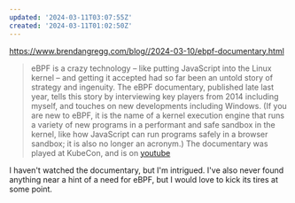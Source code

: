 ```yaml
---
updated: '2024-03-11T03:07:55Z'
created: '2024-03-11T01:02:50Z'
---
```

https://www.brendangregg.com/blog//2024-03-10/ebpf-documentary.html

> eBPF is a crazy technology – like putting JavaScript into the Linux kernel – and getting it accepted had so far been an untold story of strategy and ingenuity. The eBPF documentary, published late last year, tells this story by interviewing key players from 2014 including myself, and touches on new developments including Windows. (If you are new to eBPF, it is the name of a kernel execution engine that runs a variety of new programs in a performant and safe sandbox in the kernel, like how JavaScript can run programs safely in a browser sandbox; it is also no longer an acronym.) The documentary was played at KubeCon, and is on [youtube](https://www.youtube.com/watch?v=Wb_vD3XZYOA)

I haven't watched the documentary, but I'm intrigued. I've also never found anything near a hint of a need for eBPF, but I would love to kick its tires at some point.